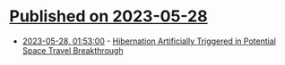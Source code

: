 # [Published on 2023-05-28](index.md)

* [2023-05-28, 01:53:00](https://soylentnews.org/article.pl?sid=23/05/26/1545255&from=rss) - [Hibernation Artificially Triggered in Potential Space Travel Breakthrough](https://soylentnews.org/article.pl?sid=23/05/26/1545255&from=rss)
